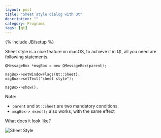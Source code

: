 ```yaml
---
layout: post
title: "Sheet style dialog with Qt"
description: ""
category: Programs
tags: [qt]
---
```

{% include JB/setup %}

Sheet style is a nice feature on macOS, to achieve it in Qt, all you need are following statements.

    QMessageBox *msgBox = new QMessageBox(parent);
    
    msgBox->setWindowFlags(Qt::Sheet);
    msgBox->setText("sheet style");

    msgBox->show();

Note:

- `parent` and `Qt::Sheet` are two mandatory conditions.
- `msgBox-> exec();` also works, with the same effect

What does it look like?

![Sheet Style](../../../../image/sheet-style.png)
